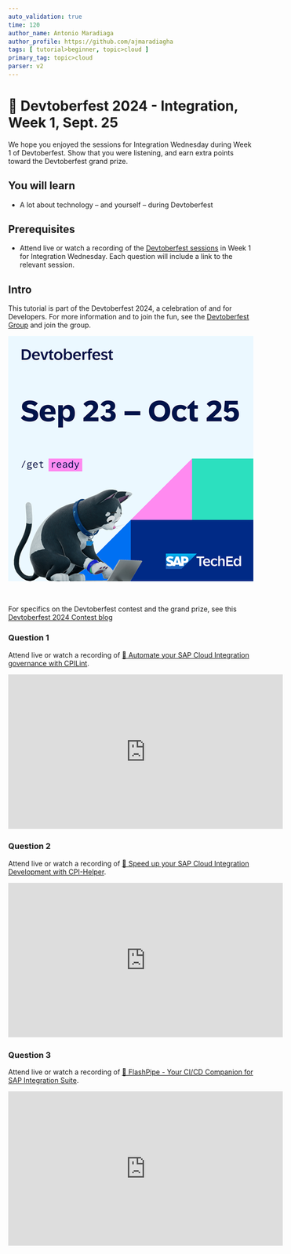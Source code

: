 ```yaml
---
auto_validation: true
time: 120
author_name: Antonio Maradiaga
author_profile: https://github.com/ajmaradiagha
tags: [ tutorial>beginner, topic>cloud ]
primary_tag: topic>cloud
parser: v2
---
```


# 🔴 Devtoberfest 2024 - Integration, Week 1, Sept. 25
<!-- description --> We hope you enjoyed the sessions for Integration Wednesday during Week 1 of Devtoberfest. Show that you were listening, and earn extra points toward the Devtoberfest grand prize.  
 
## You will learn
- A lot about technology – and yourself – during Devtoberfest

## Prerequisites
- Attend live or watch a recording of the [Devtoberfest sessions](https://community.sap.com/t5/devtoberfest/eb-p/devtoberfest-events) in Week 1 for Integration Wednesday. Each question will include a link to the relevant session. 


## Intro
This tutorial is part of the Devtoberfest 2024, a celebration of and for Developers. For more information and to join the fun, see the [Devtoberfest Group](https://groups.community.sap.com/t5/devtoberfest/gh-p/Devtoberfest) and join the group.

![Devtoberfest](promo-image-kasimir-square.png) 

&nbsp;

For specifics on the Devtoberfest contest and the grand prize, see this [Devtoberfest 2024 Contest blog](https://community.sap.com/t5/devtoberfest-blog-posts/devtoberfest-2024-contest/ba-p/13781593)


### Question 1 
Attend live or watch a recording of [🔴 Automate your SAP Cloud Integration governance with CPILint](https://youtube.com/watch?v=uJJKxuIeKeg).

<iframe width="560" height="315" src="https://www.youtube.com/embed/uJJKxuIeKeg" frameborder="0" allowfullscreen></iframe>


### Question 2 
Attend live or watch a recording of [🔴 Speed up your SAP Cloud Integration Development with CPI-Helper](https://youtube.com/watch?v=uSwSQbc_ULU).

<iframe width="560" height="315" src="https://www.youtube.com/embed/uSwSQbc_ULU" frameborder="0" allowfullscreen></iframe>


### Question 3 
Attend live or watch a recording of [🔴 FlashPipe - Your CI/CD Companion for SAP Integration Suite](https://youtube.com/watch?v=AGP1y1qwk9U).

<iframe width="560" height="315" src="https://www.youtube.com/embed/AGP1y1qwk9U" frameborder="0" allowfullscreen></iframe>

